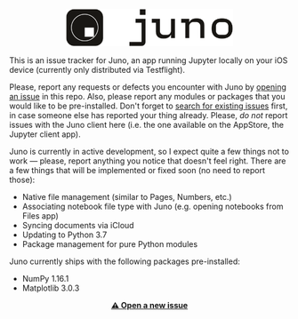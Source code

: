 <p align="center">
  <img src="juno_app_icon_logo.png" width="300"/>
</p>

This is an issue tracker for Juno, an app running Jupyter locally on your iOS device (currently only distributed via Testflight).

Please, report any requests or defects you encounter with Juno by [opening an issue](https://github.com/navoshta/Juno-Issue-Tracker/issues/new/choose) in this repo. Also, please report any modules or packages that you would like to be pre-installed. Don't forget to [search for existing issues](https://github.com/rationalmatter/Juno-Issue-Tracker/issues) first, in case someone else has reported your thing already. Please, _do not_ report issues with the Juno client here (i.e. the one available on the AppStore, the Jupyter client app).

Juno is currently in active development, so I expect quite a few things not to work — please, report anything you notice that doesn't feel right. There are a few things that will be implemented or fixed soon (no need to report those):

* Native file management (similar to Pages, Numbers, etc.)
* Associating notebook file type with Juno (e.g. opening notebooks from Files app)
* Syncing documents via iCloud
* Updating to Python 3.7
* Package management for pure Python modules

Juno currently ships with the following packages pre-installed:
* NumPy 1.16.1
* Matplotlib 3.0.3

<p align="center"><a href="https://github.com/navoshta/Juno-Issue-Tracker/issues/new/choose"><b>⚠️ Open a new issue</b></a></p>
